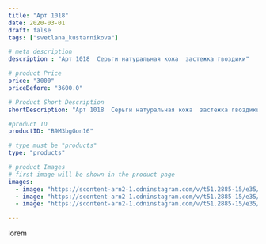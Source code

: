 ```yaml
---
title: "Арт 1018"
date: 2020-03-01
draft: false
tags: ["svetlana_kustarnikova"]

# meta description
description : "Арт 1018  Серьги натуральная кожа  застежка гвоздики"

# product Price
price: "3000"
priceBefore: "3600.0"

# Product Short Description
shortDescription: "Арт 1018  Серьги натуральная кожа  застежка гвоздики"

#product ID
productID: "B9M3bgGon16"

# type must be "products"
type: "products"

# product Images
# first image will be shown in the product page
images:
  - image: "https://scontent-arn2-1.cdninstagram.com/v/t51.2885-15/e35/89000243_2542425995884827_795235572804575606_n.jpg?se=8&tp=1&_nc_ht=scontent-arn2-1.cdninstagram.com&_nc_cat=103&_nc_ohc=O-uJQqQB4YsAX8u_rkV&ccb=7-4&oh=33289e2a75944b840ddfb4d165bdf7cb&oe=6084F17F&ig_cache_key=MjI1NTQyMTI4OTY5NTA3MTgzMg%3D%3D.2-ccb7-4"
  - image: "https://scontent-arn2-1.cdninstagram.com/v/t51.2885-15/e35/88183140_621769645322987_3006931819578205830_n.jpg?se=8&tp=1&_nc_ht=scontent-arn2-1.cdninstagram.com&_nc_cat=111&_nc_ohc=vIzUxYzY4_cAX9mJBDb&ccb=7-4&oh=0932423914c369f534875516b81a7738&oe=60851BB3&ig_cache_key=MjI1NTQyMTI4OTcyMDM0MDIyMg%3D%3D.2-ccb7-4"
  - image: "https://scontent-arn2-1.cdninstagram.com/v/t51.2885-15/e35/88939348_1494844810662556_1578439567972156501_n.jpg?se=7&tp=1&_nc_ht=scontent-arn2-1.cdninstagram.com&_nc_cat=104&_nc_ohc=bduAHPg4CioAX9d1kcA&ccb=7-4&oh=53ef5578953f68f3ce175837b2a9c67d&oe=608190A0&ig_cache_key=MjI1NTQyMTI4OTcxMTg0NDE5Ng%3D%3D.2-ccb7-4"

---
```

lorem
